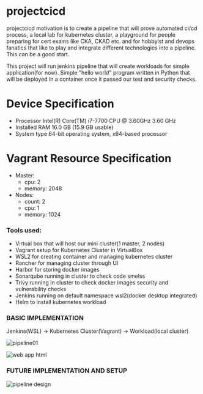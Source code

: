 # projectcicd
projectcicd motivation is to create a pipeline that will prove automated ci/cd process, a local lab for kubernetes cluster, a playground for people preparing for cert exams like CKA, CKAD etc. and for hobbyist and devops fanatics that like to play and integrate different technologies into a pipeline. This can be a good start. 

This project will run jenkins pipeline that will create workloads for simple application(for now). Simple "hello world" program written in Python that will be deployed in a container once it passed our test and security checks.

# Device Specification
* Processor	Intel(R) Core(TM) i7-7700 CPU @ 3.60GHz   3.60 GHz
* Installed RAM	16.0 GB (15.9 GB usable)
* System type	64-bit operating system, x64-based processor

# Vagrant Resource Specification
* Master:
   * cpu: 2
   * memory: 2048
* Nodes:
   * count: 2
   * cpu: 1
   * memory: 1024

### Tools used:
* Virtual box that will host our mini cluster(1 master, 2 nodes)
* Vagrant setup for Kubernetes Cluster in VirtualBox
* WSL2 for creating container and managing kubernetes cluster
* Rancher for managing cluster through UI
* Harbor for storing docker images
* Sonarqube running in cluster to check code smelss
* Trivy running in cluster to check docker images security and vulnerability checks
* Jenkins running on default namespace wsl2(docker desktop integrated)
* Helm to install kubernetes workload


### BASIC IMPLEMENTATION

Jenkins(WSL) -> Kubernetes Cluster(Vagrant) -> Workload(local cluster)

![pipeline01](https://github.com/rpmacaspac/projectcicd/assets/15140570/9950ea02-dcf7-45b4-b319-eec08f465a46)

![web app html](https://github.com/rpmacaspac/projectcicd/assets/15140570/3781cf1c-e51c-4667-8c38-2839c9a0911b)








### FUTURE IMPLEMENTATION AND SETUP
![pipeline design](https://github.com/rpmacaspac/projectcicd/assets/15140570/8cf58352-ca0c-4b7b-976d-2e8b2f95c30c)
